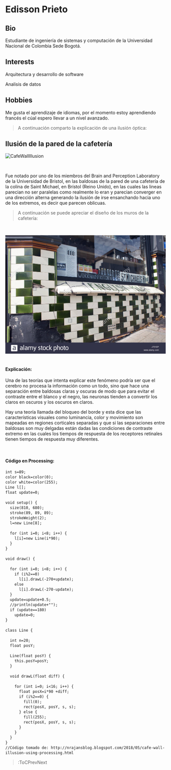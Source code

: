 # Edisson Prieto	

## Bio

Estudiante de ingeniería de sistemas y computación de la Universidad Nacional de Colombia Sede Bogotá.

## Interests

Arquitectura y desarrollo de software

Analisis de datos 

## Hobbies

Me gusta el aprendizaje de idiomas, por el momento estoy aprendiendo francés 
el cúal espero llevar a un nivel avanzado.


> A continuación comparto la explicación de una ilusión óptica:

## Ilusión de la pared de la cafetería

![CafeWallIllusion](/docs/sketches/wall.gif)

&nbsp;

Fue notado por uno de los miembros del Brain and Perception Laboratory de la Universidad de Bristol, en las baldosas de la pared de una cafetería de la colina de Saint Michael, en Brístol (Reino Unido), en las cuales las lineas parecian no ser paralelas como realmente lo eran y parecian converger en una dirección alterna generando la ilusión de irse ensanchando hacia uno de los extremos, es decir que parecen oblicuas.

>A continuación se puede apreciar el diseño de los muros de la cafetería:


&nbsp;

![Cafetería](/docs/sketches/cafeteria.jpg)
&nbsp;

#### Explicación:

Una de las teorías que intenta explicar este fenómeno podría ser que el cerebro no procesa la información como un todo, sino que hace una separación entre baldosas claras y oscuras de modo que para evitar el contraste entre el blanco y el negro, las neuronas tienden a convertir los claros en oscuros y los oscuros en claros.

Hay una teoría llamada del bloqueo del borde y esta dice que las características visuales como luminancia, color y movimiento son mapeadas en regiones corticales separadas y que si las separaciones entre baldosas son muy delgadas están dadas las condiciones de contraste extremo en las cuales los tiempos de respuesta de los receptores retinales tienen tiempos de respuesta muy diferentes.

&nbsp;

#### Código en Processing:

```processing
int s=89;
color black=color(0);
color white=color(255);
Line l[];
float update=0;

void setup() {
  size(810, 680);
  stroke(89, 89, 89);
  strokeWeight(2);
  l=new Line[8];

  for (int i=0; i<8; i++) {
    l[i]=new Line(i*90);
  }
}

void draw() {

  for (int i=0; i<8; i++) {
    if (i%2==0)
      l[i].drawL(-270+update);
    else
      l[i].drawL(-270-update);
  }
  update=update+0.5;
  //println(update+"");
  if (update==180)
    update=0;
}

class Line {

  int n=20;
  float posY;

  Line(float posY) {
    this.posY=posY;
  }

  void drawL(float diff) {

    for (int i=0; i<16; i++) {
      float posX=i*90 +diff;
      if (i%2==0) {
        fill(0);
        rect(posX, posY, s, s);
      } else {
        fill(255);
        rect(posX, posY, s, s);
      }
    }
  }
}
//Código tomado de: http://nrajansblog.blogspot.com/2018/05/cafe-wall-illusion-using-processing.html
```





> :ToCPrevNext